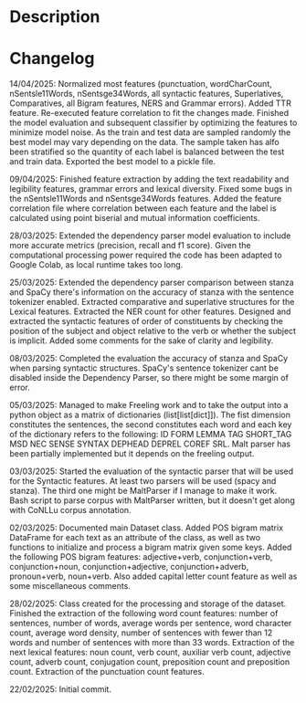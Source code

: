 # Description

# Changelog

14/04/2025: Normalized most features (punctuation, wordCharCount, nSentsle11Words, nSentsge34Words, all syntactic features, Superlatives, Comparatives, all Bigram features, NERS and Grammar errors). Added TTR feature. Re-executed feature correlation to fit the changes made. Finished the model evaluation and subsequent classifier by optimizing the features to minimize model noise. As the train and test data are sampled randomly the best model may vary depending on the data. The sample taken has alfo been stratified so the quantity of each label is balanced between the test and train data. Exported the best model to a pickle file.

09/04/2025: Finished feature extraction by adding the text readability and legibility features, grammar errors and lexical diversity. Fixed some bugs in the nSentsle11Words and nSentsge34Words features. Added the feature correlation file where correlation between each feature and the label is calculated using point biserial and mutual information coefficients.

28/03/2025: Extended the dependency parser model evaluation to include more accurate metrics (precision, recall and f1 score). Given the computational processing power required the code has been adapted to Google Colab, as local runtime takes too long.

25/03/2025: Extended the dependency parser comparison between stanza and SpaCy there's information on the accuracy of stanza with the sentence tokenizer enabled. Extracted comparative and superlative structures for the Lexical features. Extracted the NER count for other features. Designed and extracted the syntactic features of order of constituents by checking the position of the subject and object relative to the verb or whether the subject is implicit. Added some comments for the sake of clarity and legibility.

08/03/2025: Completed the evaluation the accuracy of stanza and SpaCy when parsing syntactic structures. SpaCy's sentence tokenizer cant be disabled inside the Dependency Parser, so there might be some margin of error.

05/03/2025: Managed to make Freeling work and to take the output into a python object as a matrix of dictionaries (list[list[dict]]). The fist dimension constitutes the sentences, the second constitutes each word and each key of the dictionary refers to the following: ID FORM LEMMA TAG SHORT_TAG MSD NEC SENSE SYNTAX DEPHEAD DEPREL COREF SRL. Malt parser has been partially implemented but it depends on the freeling output.

03/03/2025: Started the evaluation of the syntactic parser that will be used for the Syntactic features. At least two parsers will be used (spacy and stanza). The third one might be MaltParser if I manage to make it work. Bash script to parse corpus with MaltParser written, but it doesn't get along with CoNLLu corpus annotation.

02/03/2025: Documented main Dataset class. Added POS bigram matrix DataFrame for each text as an attribute of the class, as well as two functions to initialize and process a bigram matrix given some keys. Added the following POS bigram features: adjective+verb, conjunction+verb, conjunction+noun, conjunction+adjective, conjunction+adverb, pronoun+verb, noun+verb. Also added capital letter count feature as well as some miscellaneous comments.

28/02/2025: Class created for the processing and storage of the dataset. Finished the extraction of the following word count features: number of sentences, number of words, average words per sentence, word character count, average word density, number of sentences with fewer than 12 words and number of sentences with more than 33 words. Extraction of the next lexical features: noun count, verb count, auxiliar verb count, adjective count, adverb count, conjugation count, preposition count and preposition count. Extraction of the punctuation count features.

22/02/2025: Initial commit.

